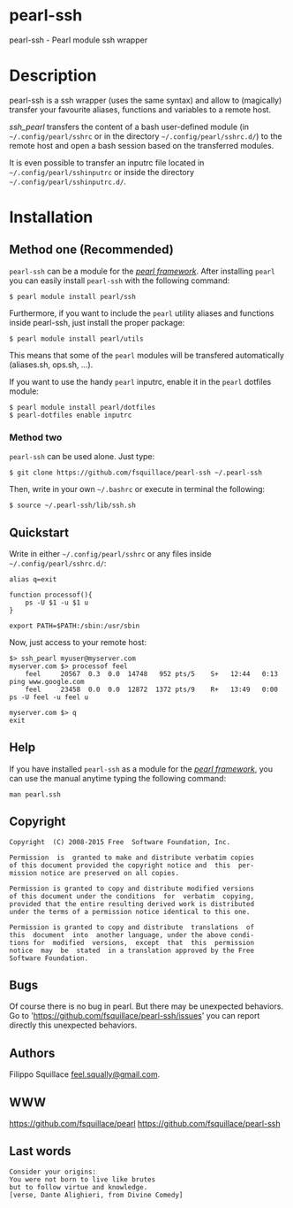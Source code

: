 pearl-ssh
=========
pearl-ssh - Pearl module ssh wrapper

Description
===========
pearl-ssh is a ssh wrapper (uses the same syntax) and allow to (magically)
transfer your favourite aliases, functions and variables to a remote host.

*ssh_pearl* transfers the content of a bash user-defined module
(in `~/.config/pearl/sshrc` or in the directory `~/.config/pearl/sshrc.d/`)
to the remote host and open a bash session based on the transferred modules.

It is even possible to transfer an inputrc file located
in `~/.config/pearl/sshinputrc` or inside the directory `~/.config/pearl/sshinputrc.d/`.

Installation
============
## Method one (Recommended) ##
`pearl-ssh` can be a module for the [*pearl framework*](https://github.com/fsquillace/pearl).
After installing `pearl` you can easily install `pearl-ssh` with the following command:

    $ pearl module install pearl/ssh

Furthermore, if you want to include the `pearl` utility aliases and functions
inside pearl-ssh, just install the proper package:

    $ pearl module install pearl/utils

This means that some of the `pearl` modules will be transfered automatically
(aliases.sh, ops.sh, ...).

If you want to use the handy `pearl` inputrc, enable it in the `pearl` dotfiles module:

    $ pearl module install pearl/dotfiles
    $ pearl-dotfiles enable inputrc


### Method two ###
`pearl-ssh` can be used alone. Just type:

    $ git clone https://github.com/fsquillace/pearl-ssh ~/.pearl-ssh

Then, write in your own `~/.bashrc` or execute in terminal the following:

    $ source ~/.pearl-ssh/lib/ssh.sh


## Quickstart ##

Write in either `~/.config/pearl/sshrc` or any files inside `~/.config/pearl/sshrc.d/`:

    alias q=exit

    function processof(){
        ps -U $1 -u $1 u
    }

    export PATH=$PATH:/sbin:/usr/sbin


Now, just access to your remote host:

    $> ssh_pearl myuser@myserver.com
    myserver.com $> processof feel
        feel     20567  0.3  0.0  14748   952 pts/5    S+   12:44   0:13 ping www.google.com
        feel     23458  0.0  0.0  12872  1372 pts/9    R+   13:49   0:00 ps -U feel -u feel u

    myserver.com $> q
    exit

## Help ##
If you have installed `pearl-ssh` as a module for the [*pearl framework*](https://github.com/fsquillace/pearl), you can use the manual anytime typing the following command:

    man pearl.ssh

## Copyright ##

    Copyright  (C) 2008-2015 Free  Software Foundation, Inc.

    Permission  is  granted to make and distribute verbatim copies
    of this document provided the copyright notice and  this  per‐
    mission notice are preserved on all copies.

    Permission is granted to copy and distribute modified versions
    of this document under the conditions  for  verbatim  copying,
    provided that the entire resulting derived work is distributed
    under the terms of a permission notice identical to this one.

    Permission is granted to copy and distribute  translations  of
    this  document  into  another language, under the above condi‐
    tions for  modified  versions,  except  that  this  permission
    notice  may  be  stated  in a translation approved by the Free
    Software Foundation.

## Bugs ##
Of course there is no bug in pearl. But there may be unexpected behaviors.
Go to 'https://github.com/fsquillace/pearl-ssh/issues' you can report directly
this unexpected behaviors.

## Authors ##
Filippo Squillace <feel.squally@gmail.com>.

## WWW ##
https://github.com/fsquillace/pearl
https://github.com/fsquillace/pearl-ssh

## Last words ##

    Consider your origins:
    You were not born to live like brutes
    but to follow virtue and knowledge.
    [verse, Dante Alighieri, from Divine Comedy]

